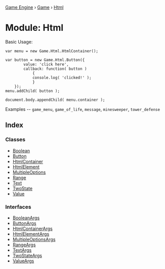 [Game Engine](../README.md) › [Game](game.md) › [Html](game.html.md)

# Module: Html

Basic Usage:

    var menu = new Game.Html.HtmlContainer();

    var button = new Game.Html.Button({
            value: 'click here',
            callback: function( button )
                {
                console.log( 'clicked!' );
                }
        });
    menu.addChild( button );

    document.body.appendChild( menu.container );

Examples -- `game_menu`, `game_of_life`, `message`, `minesweeper`, `tower_defense`

## Index

### Classes

* [Boolean](../classes/game.html.boolean.md)
* [Button](../classes/game.html.button.md)
* [HtmlContainer](../classes/game.html.htmlcontainer.md)
* [HtmlElement](../classes/game.html.htmlelement.md)
* [MultipleOptions](../classes/game.html.multipleoptions.md)
* [Range](../classes/game.html.range.md)
* [Text](../classes/game.html.text.md)
* [TwoState](../classes/game.html.twostate.md)
* [Value](../classes/game.html.value.md)

### Interfaces

* [BooleanArgs](../interfaces/game.html.booleanargs.md)
* [ButtonArgs](../interfaces/game.html.buttonargs.md)
* [HtmlContainerArgs](../interfaces/game.html.htmlcontainerargs.md)
* [HtmlElementArgs](../interfaces/game.html.htmlelementargs.md)
* [MultipleOptionsArgs](../interfaces/game.html.multipleoptionsargs.md)
* [RangeArgs](../interfaces/game.html.rangeargs.md)
* [TextArgs](../interfaces/game.html.textargs.md)
* [TwoStateArgs](../interfaces/game.html.twostateargs.md)
* [ValueArgs](../interfaces/game.html.valueargs.md)
